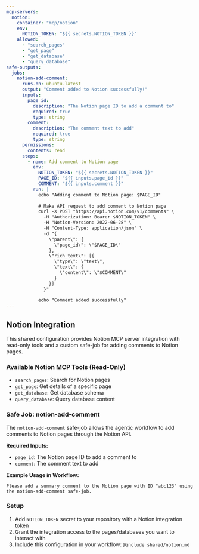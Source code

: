 ```yaml
---
mcp-servers:
  notion:
    container: "mcp/notion"
    env:
      NOTION_TOKEN: "${{ secrets.NOTION_TOKEN }}"
    allowed:
      - "search_pages"
      - "get_page"
      - "get_database"
      - "query_database"
safe-outputs:
  jobs:
    notion-add-comment:
      runs-on: ubuntu-latest
      output: "Comment added to Notion successfully!"
      inputs:
        page_id:
          description: "The Notion page ID to add a comment to"
          required: true
          type: string
        comment:
          description: "The comment text to add"
          required: true
          type: string
      permissions:
        contents: read
      steps:
        - name: Add comment to Notion page
          env:
            NOTION_TOKEN: "${{ secrets.NOTION_TOKEN }}"
            PAGE_ID: "${{ inputs.page_id }}"
            COMMENT: "${{ inputs.comment }}"
          run: |
            echo "Adding comment to Notion page: $PAGE_ID"
            
            # Make API request to add comment to Notion page
            curl -X POST "https://api.notion.com/v1/comments" \
              -H "Authorization: Bearer $NOTION_TOKEN" \
              -H "Notion-Version: 2022-06-28" \
              -H "Content-Type: application/json" \
              -d "{
                \"parent\": {
                  \"page_id\": \"$PAGE_ID\"
                },
                \"rich_text\": [{
                  \"type\": \"text\",
                  \"text\": {
                    \"content\": \"$COMMENT\"
                  }
                }]
              }"
            
            echo "Comment added successfully"
---
```


## Notion Integration

This shared configuration provides Notion MCP server integration with read-only tools and a custom safe-job for adding comments to Notion pages.

### Available Notion MCP Tools (Read-Only)

- `search_pages`: Search for Notion pages
- `get_page`: Get details of a specific page
- `get_database`: Get database schema
- `query_database`: Query database content

### Safe Job: notion-add-comment

The `notion-add-comment` safe-job allows the agentic workflow to add comments to Notion pages through the Notion API.

**Required Inputs:**
- `page_id`: The Notion page ID to add a comment to
- `comment`: The comment text to add

**Example Usage in Workflow:**

```
Please add a summary comment to the Notion page with ID "abc123" using the notion-add-comment safe-job.
```

### Setup

1. Add `NOTION_TOKEN` secret to your repository with a Notion integration token
2. Grant the integration access to the pages/databases you want to interact with
3. Include this configuration in your workflow: `@include shared/notion.md`
